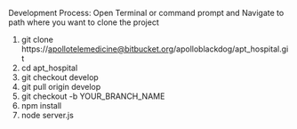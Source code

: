 Development Process:
Open Terminal or command prompt and Navigate to path where you want to clone the project
1. git clone https://apollotelemedicine@bitbucket.org/apolloblackdog/apt_hospital.git
2. cd apt_hospital
3. git checkout develop
4. git pull origin develop
5. git checkout -b YOUR_BRANCH_NAME
6. npm install 
7. node server.js
